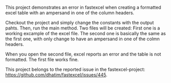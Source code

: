 This project demonstrates an error in fastexcel when creating a formatted excel table with an ampersand in one of the column headers.

Checkout the project and simply change the constants with the output pahts.
Then, run the main method. Two files will be created: First one is a working excample of the excel file. The second one is basically the same as the first one, with only change to have an ampersand in one of the colmn headers.

When you open the second file, excel reports an error and the table is not formatted. The first file works fine.

This project belongs to the reported issue in the fastexcel-project: https://github.com/dhatim/fastexcel/issues/445.
